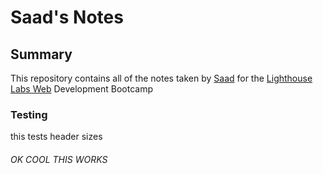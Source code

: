 # Saad's Notes
## Summary
This repository contains all of the notes taken by [Saad](https://github.com/saadxislam) for the [Lighthouse Labs Web](https://www.lighthouselabs.ca/) Development Bootcamp

### Testing
this tests header sizes

###### OK COOL THIS WORKS

